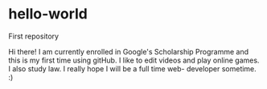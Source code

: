# hello-world
First repository 

Hi there! I am currently enrolled in Google's Scholarship Programme and this is my first time using gitHub. I like to edit videos and play online games. I also study law. I really hope I will be a full time web- developer sometime. :)
